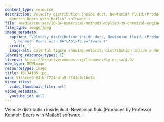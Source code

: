 ```yaml
---
content_type: resource
description: Velocity distribution inside duct, Newtonian fluid.(Produced by Professor
  Kenneth Beers with Matlab? software.)
file: /media/courses/10-34-numerical-methods-applied-to-chemical-engineering-fall-2005/5ff3cee9611b77244fa57f43e6c1bc7b_10-34f05.jpg
file_type: image/jpeg
image_metadata:
  caption: "Velocity distribution inside duct, Newtonian fluid. (Produced by Professor\
    \ Kenneth Beers with MATLAB\xAE software.)"
  credit: ''
  image-alt: Colorful figure showing velocity distribution inside a duct.
learning_resource_types: []
license: https://creativecommons.org/licenses/by-nc-sa/4.0/
ocw_type: OCWImage
resourcetype: Image
title: 10-34f05.jpg
uid: 5ff3cee9-611b-7724-4fa5-7f43e6c1bc7b
video_files:
  video_thumbnail_file: null
video_metadata:
  youtube_id: null
---
```

Velocity distribution inside duct, Newtonian fluid.(Produced by Professor Kenneth Beers with Matlab? software.)
